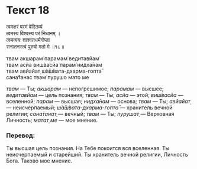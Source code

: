 # Текст 18

त्वमक्षरं परमं वेदितव्यं  
त्वमस्य विश्वस्य परं निधानम् ।  
त्वमव्ययः शाश्वतधर्मगोप्ता  
सनातनस्त्वं पुरुषो मतो मे ॥१८॥

твам акшарам̇ парамам̇ ведитавйам̇  
твам асйа виш́васйа парам̇ нидха̄нам  
твам авйайат̣ ш́а̄ш́вата-дхарма-гопта̄  
сана̄танас твам̇ пурушо мато ме

_твам_ — Ты; _акшарам_ — непогрешимое; _парамам_ — высшее; _ведитавйам_ — цель познания; _твам_ — Ты; _асйа_ — этой; _виш́васйа_ — вселенной; _парам_ — высшая; _нидха̄нам_ — основа; _твам_ — Ты; _авйайат̣_ — неисчерпаемый; _ш́а̄ш́вата-дхарма-гопта̄_ — хранитель вечной религии; _сана̄танат̣_ — вечный; _твам_ — Ты; _пурушат̣_ — Верховная Личность; _матат̣ ме_ — мое мнение.

### Перевод:

Ты высшая цель познания. На Тебе покоится вся вселенная. Ты неисчерпаемый и старейший. Ты хранитель вечной религии, Личность Бога. Таково мое мнение.